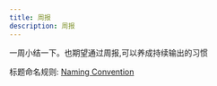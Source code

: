 ```yaml
---
title: 周报
description: 周报
---
```


一周小结一下。也期望通过周报,可以养成持续输出的习惯

标题命名规则: [Naming Convention](/naming-convention)
